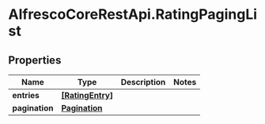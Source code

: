 # AlfrescoCoreRestApi.RatingPagingList

## Properties
Name | Type | Description | Notes
------------ | ------------- | ------------- | -------------
**entries** | [**[RatingEntry]**](RatingEntry.md) |  | 
**pagination** | [**Pagination**](Pagination.md) |  | 


